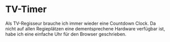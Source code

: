 # TV-Timer

Als TV-Regisseur brauche ich immer wieder eine Countdown Clock. Da nicht auf allen Regieplätzen eine dementsprechene Hardware verfügbar ist, habe ich eine einfache Uhr für den Browser geschrieben.
